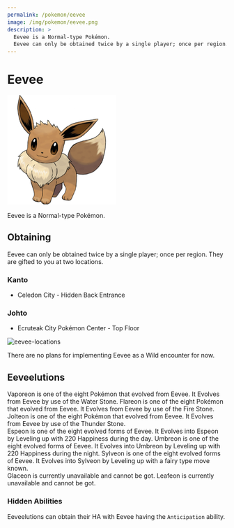 ```yaml
---
permalink: /pokemon/eevee
image: /img/pokemon/eevee.png
description: >
  Eevee is a Normal-type Pokémon.
  Eevee can only be obtained twice by a single player; once per region. They are gifted to you at two locations.
---
```


# Eevee

![eevee](/img/pokemon/eevee.png)

Eevee is a Normal-type Pokémon.

## Obtaining

Eevee can only be obtained twice by a single player; once per region. They are
gifted to you at two locations.

### Kanto

* Celedon City - Hidden Back Entrance

### Johto

* Ecruteak City Pokémon Center - Top Floor

![eevee-locations](https://i.imgur.com/7WPAS5K.png)

There are no plans for implementing Eevee as a Wild encounter for now.

## Eeveelutions

Vaporeon is one of the eight Pokémon that evolved from Eevee. It Evolves from Eevee by use of the Water Stone.
Flareon is one of the eight Pokémon that evolved from Eevee. It Evolves from Eevee by use of the Fire Stone.
Jolteon is one of the eight Pokémon that evolved from Eevee. It Evolves from Eevee by use of the Thunder Stone.  
Espeon is one of the eight evolved forms of Eevee. It Evolves into Espeon by Leveling up with 220 Happiness during the day.
Umbreon is one of the eight evolved forms of Eevee. It Evolves into Umbreon by Leveling up with 220 Happiness during the night.
Sylveon is one of the eight evolved forms of Eevee. It Evolves into Sylveon by Leveling up with a fairy type move known.  
Glaceon is currently unavailable and cannot be got.
Leafeon is currently unavailable and cannot be got.

### Hidden Abilities

Eeveelutions can obtain their HA with Eevee having the `Anticipation` ability.
